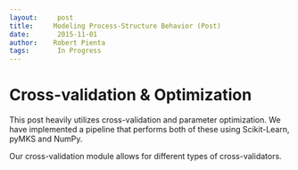```yaml
---
layout:     post
title:     Modeling Process-Structure Behavior (Post) 
date:       2015-11-01 
author:    Robert Pienta 
tags: 		In Progress
---
```

<!-- Start Writing Below in Markdown -->


# Cross-validation & Optimization
This post heavily utilizes cross-validation and parameter optimization. 
We have implemented a pipeline that performs both of these using Scikit-Learn, pyMKS and NumPy.

Our cross-validation module allows for different types of cross-validators.

